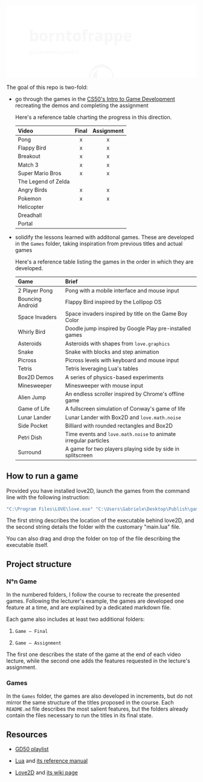![github.com/borntofrappe/game-development](https://github.com/borntofrappe/game-development/blob/master/banner.svg)


The goal of this repo is two-fold:

- go through the games in the [CS50's Intro to Game Development](https://www.youtube.com/playlist?list=PLWKjhJtqVAbluXJKKbCIb4xd7fcRkpzoz) recreating the demos and completing the assignment

  Here's a reference table charting the progress in this direction.

  | Video               | Final | Assignment |
  | ------------------- | :---: | :--------: |
  | Pong                |   x   |     x      |
  | Flappy Bird         |   x   |     x      |
  | Breakout            |   x   |     x      |
  | Match 3             |   x   |     x      |
  | Super Mario Bros    |   x   |     x      |
  | The Legend of Zelda |       |            |
  | Angry Birds         |   x   |     x      |
  | Pokemon             |   x   |     x      |
  | Helicopter          |       |            |
  | Dreadhall           |       |            |
  | Portal              |       |            |

- solidify the lessons learned with additonal games. These are developed in the `Games` folder, taking inspiration from previous titles and actual games

  Here's a reference table listing the games in the order in which they are developed.

  | Game             | Brief                                                            |
  | ---------------- | ---------------------------------------------------------------- |
  | 2 Player Pong    | Pong with a mobile interface and mouse input                     |
  | Bouncing Android | Flappy Bird inspired by the Lollipop OS                          |
  | Space Invaders   | Space invaders inspired by title on the Game Boy Color           |
  | Whirly Bird      | Doodle jump inspired by Google Play pre-installed games          |
  | Asteroids        | Asteroids with shapes from `love.graphics`                       |
  | Snake            | Snake with blocks and step animation                             |
  | Picross          | Picross levels with keyboard and mouse input                     |
  | Tetris           | Tetris leveraging Lua's tables                                   |
  | Box2D Demos      | A series of physics-based experiments                            |
  | Minesweeper      | Minesweeper with mouse input                                     |
  | Alien Jump       | An endless scroller inspired by Chrome's offline game            |
  | Game of Life     | A fullscreen simulation of Conway's game of life                 |
  | Lunar Lander     | Lunar Lander with Box2D and `love.math.noise`                    |
  | Side Pocket      | Billiard with rounded rectangles and Box2D                       |
  | Petri Dish       | Time events and `love.math.noise` to animate irregular particles |
  | Surround         | A game for two players playing side by side in splitscreen       |

## How to run a game

Provided you have installed love2D, launch the games from the command line with the following instruction:

```bash
"C:\Program Files\LOVE\love.exe" "C:\Users\Gabriele\Desktop\Publish\game-development\08 Pokemon\Pokemon 10"
```

The first string describes the location of the executable behind love2D, and the second string details the folder with the customary "main.lua" file.

You can also drag and drop the folder on top of the file describing the executable itself.

## Project structure

### N°n Game

In the numbered folders, I follow the course to recreate the presented games. Following the lecturer's example, the games are developed one feature at a time, and are explained by a dedicated markdown file.

Each game also includes at least two additional folders:

1. `Game — Final`

2. `Game — Assignment`

The first one describes the state of the game at the end of each video lecture, while the second one adds the features requested in the lecture's assignment.

### Games

In the `Games` folder, the games are also developed in increments, but do not mirror the same structure of the titles proposed in the course. Each `README.md` file describes the most salient features, but the folders already contain the files necessary to run the titles in its final state.

## Resources

- [GD50 playlist](https://www.youtube.com/playlist?list=PLWKjhJtqVAbluXJKKbCIb4xd7fcRkpzoz)

- [Lua](https://www.lua.org) and [its reference manual](https://www.lua.org/manual/5.4/)

- [Love2D](https://love2d.org/) and [its wiki page](https://love2d.org/wiki/Main_Page)
